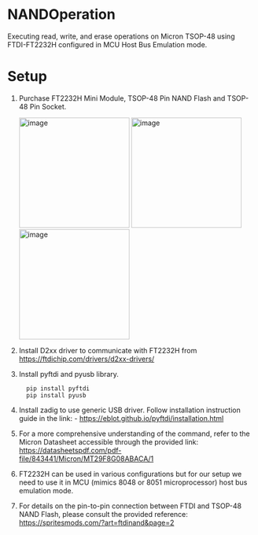 # NANDOperation
Executing read, write, and erase operations on Micron TSOP-48 using FTDI-FT2232H configured in MCU Host Bus Emulation mode.

# Setup
1) Purchase FT2232H Mini Module, TSOP-48 Pin NAND Flash and TSOP-48 Pin Socket.

   <img width="224" alt="image" src="https://github.com/Rajat5991/off-the-shelf-NAND-Operation/assets/154459536/e275ba37-766d-4fdc-a322-bfbfc4fc0d5d">
   
   <img width="224" alt="image" src="https://github.com/Rajat5991/off-the-shelf-NAND-Operation/assets/154459536/76f8ed64-b37f-4858-ac8a-cffb266f3b1d">
   
   <img width="224" alt="image" src="https://github.com/Rajat5991/off-the-shelf-NAND-Operation/assets/154459536/becf4e97-cfab-4dd3-8a18-688ce8cb417a">

2) Install D2xx driver to communicate with FT2232H from https://ftdichip.com/drivers/d2xx-drivers/
3) Install pyftdi and pyusb library.

         pip install pyftdi
         pip install pyusb        
4) Install zadig to use generic USB driver. Follow installation instruction guide in the link: - https://eblot.github.io/pyftdi/installation.html
5) For a more comprehensive understanding of the command, refer to the Micron Datasheet accessible through the provided link: https://datasheetspdf.com/pdf-file/843441/Micron/MT29F8G08ABACA/1
6) FT2232H can be used in various configurations but for our setup we need to use it in MCU (mimics 8048 or 8051 microprocessor) host bus emulation mode.
7) For details on the pin-to-pin connection between FTDI and TSOP-48 NAND Flash, please consult the provided reference: https://spritesmods.com/?art=ftdinand&page=2
